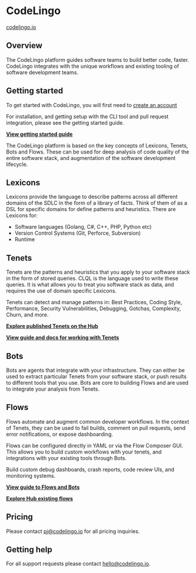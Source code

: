 # CodeLingo
[codelingo.io](http://codelingo.io)

## Overview
The CodeLingo platform guides software teams to build better code, faster. CodeLingo integrates with the unique workflows and existing tooling of software development teams.

## Getting started

To get started with CodeLingo, you will first need to [create an account](https://codelingo.io/join)

For installation, and getting setup with the CLI tool and pull request integration, please see the getting started guide.

**[View getting started guide](getting-started.md)**

The CodeLingo platform is based on the key concepts of Lexicons, Tenets, Bots and Flows. These can be used for deep analysis of code quality of the entire software stack, and augmentation of the software development lifecycle.

## Lexicons

Lexicons provide the language to describe patterns across all different domains of the SDLC in the form of a library of facts. Think of them of as a DSL for specific domains for define patterns and heuristics. There are Lexicons for:

- Software languages (Golang, C#, C++, PHP, Python etc)
- Version Control Systems (Git, Perforce, Subversion)
- Runtime

## Tenets

Tenets are the patterns and heuristics that you apply to your software stack in the form of stored queries. CLQL is the language used to write these queries. It is what allows you to treat you software stack as data, and requires the use of domain specific Lexicons.

Tenets can detect and manage patterns in: Best Practices, Coding Style, Performance, Security Vulnerabilities, Debugging, Gotchas, Complexity, Churn, and more.

**[Explore published Tenets on the Hub](https://dev.codelingo.io/hub/tenets)**

**[View guide and docs for working with Tenets](concepts/tenets.md)**


## Bots
Bots are agents that integrate with your infrastructure. They can either be used to extract particular Tenets from your software stack, or push results to different tools that you use. Bots are core to building Flows and are used to integrate your analysis from Tenets.


## Flows
Flows automate and augment common developer workflows. In the context of Tenets, they can be used to fail builds, comment on pull requests, send error notifications, or expose dashboarding.

Flows can be configured directly in YAML or via the Flow Composer GUI. This allows you to build custom workflows with your tenets, and integrations with your existing tools through Bots.

Build custom debug dashboards, crash reports, code review UIs, and monitoring systems.

**[View guide to Flows and Bots](concepts/flows.md)**

**[Explore Hub existing flows](https://dev.codelingo.io/hub/flows)**


## Pricing
Please contact pj@codelingo.io for all pricing inquiries.

## Getting help
For all support requests please contact hello@codelingo.io.



